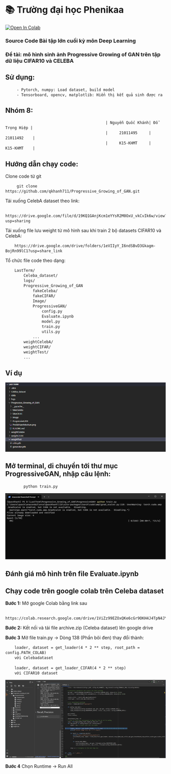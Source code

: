 # 📚 Trường đại học Phenikaa

<a target="_blank" href="https://colab.research.google.com/drive/1ViZz99EZOxQKe6cGr9OKH4J4TpN4JYX0#scrollTo=K8RsXNYeCdg4">
  <img src="https://colab.research.google.com/assets/colab-badge.svg" alt="Open In Colab"/>
</a>

### Source Code Bài tập lớn cuối kỳ môn Deep Learning
### Đề tài: mô hình sinh ảnh Progressive Growing of GAN trên tập dữ liệu CIFAR10 và CELEBA 

## Sử dụng: 

         - Pytorch, numpy: Load dataset, build model
         - Tensorboard, opencv, matplotlib: Hiển thị kết quả sinh được ra 

## Nhóm 8: 

                                                | Nguyễn Quốc Khánh| Đỗ Trọng Hiệp |
                                                |     21011495     |   21011492    |  
                                                |     K15-KHMT     |   K15-KHMT    |

## Hướng dẫn chạy code:

Clone code từ git

         git clone https://github.com/qkhanh711/Progressive_Growing_of_GAN.git

Tải xuống CelebA dataset theo link:

        https://drive.google.com/file/d/19KQ1GAnjKcm1eYYsR2M0OxU_vkCvIk6w/view?usp=sharing

Tải xuống file lưu weight từ mô hình sau khi train 2 bộ datasets CIFAR10 và CelebA:

        https://drive.google.com/drive/folders/1eVIIyY_I6ndSBvD3Gkagm-BojRn99lC1?usp=share_link

Tổ chức file code theo dạng:

        LastTerm/
            Celeba_dataset/
            logs/
            Progressive_Growing_of_GAN
                fakeCeleba/
                fakeCIFAR/
                Image/
                ProgressiveGAN/
                    config.py
                    Evaluate.ipynb
                    model.py
                    train.py
                    utils.py
                ...
            weightCelebA/
            weightCIFAR/
            weightTest/
            ...

## Ví dụ

![](Image/organ.png)

## Mở terminal, di chuyển tới thư mục ProgressiveGAN, nhập câu lệnh:

            python train.py

![](Image/train.png)

## Đánh giá mô hình trên file Evaluate.ipynb

## Chạy code trên google colab trên Celeba dataset

**Bước 1:** Mở google Colab bằng link sau

         https://colab.research.google.com/drive/1ViZz99EZOxQKe6cGr9OKH4J4TpN4JYX0#scrollTo=K8RsXNYeCdg4

**Bước 2:** Kết nối và tải file archive.zip (Celeba dataset) lên google drive

**Bước 3** Mở file train.py -> Dòng 138 (Phần bôi đen) thay đổi thành:

        loader, dataset = get_loader(4 * 2 ** step, root_path = config.PATH_COLAB)
        với Celebadataset

        loader, dataset = get_loader_CIFAR(4 * 2 ** step)
        với CIFAR10 dataset

![](Image/Colab2.png)


**Bước 4** Chọn Runtime -> Run All


